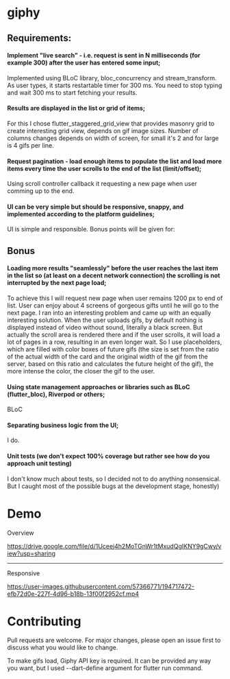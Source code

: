 # giphy

## Requirements:

#### Implement "live search" - i.e. request is sent in N milliseconds (for example 300) after the user has entered some input;
Implemented using BLoC library, bloc_concurrency and stream_transform. As user types, it starts restartable timer for 300 ms. You need to stop typing and wait 300 ms to start fetching your results. 
#### Results are displayed in the list or grid of items;
For this I chose flutter_staggered_grid_view that provides masonry grid to create interesting grid view, depends on gif image sizes. Number of columns changes depends on width of screen, for small it's 2 and for large is 4 gifs per line. 
#### Request pagination - load enough items to populate the list and load more items every time the user scrolls to the end of the list (limit/offset);
Using scroll controller callback it requesting a new page when user comming up to the end. 
#### UI can be very simple but should be responsive, snappy, and implemented according to the platform guidelines;
UI is simple and responsible. 
Bonus points will be given for:

## Bonus
#### Loading more results "seamlessly" before the user reaches the last item in the list so (at least on a decent network connection) the scrolling is not interrupted by the next page load;
To achieve this I will request new page when user remains 1200 px to end of list. User can enjoy about 4 screens of gorgeous gifts until he will go to the next page. I ran into an interesting problem and came up with an equally interesting solution. When the user uploads gifs, by default nothing is displayed instead of video without sound, literally a black screen. But actually the scroll area is rendered there and if the user scrolls, it will load a lot of pages in a row, resulting in an even longer wait. So I use placeholders, which are filled with color boxes of future gifs (the size is set from the ratio of the actual width of the card and the original width of the gif from the server, based on this ratio and calculates the future height of the gif), the more intense the color, the closer the gif to the user. 
#### Using state management approaches or libraries such as BLoC (flutter_bloc), Riverpod or others;
BLoC
#### Separating business logic from the UI;
I do. 
#### Unit tests (we don't expect 100% coverage but rather see how do you approach unit testing)
I don't know much about tests, so I decided not to do anything nonsensical. But I caught most of the possible bugs at the development stage, honestly)

# Demo

Overview

https://drive.google.com/file/d/1Uceej4h2MoTGnWr1tMxudQgIKNY9gCwy/view?usp=sharing

---

Responsive

https://user-images.githubusercontent.com/57366771/194717472-efb72d0e-227f-4d96-b18b-13f00f2952cf.mp4

# Contributing

Pull requests are welcome. For major changes, please open an issue first to discuss what you would like to change.

To make gifs load, Giphy API key is required. It can be provided any way you want, but I used --dart-define argument for flutter run command.
